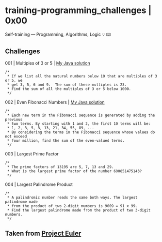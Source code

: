# training-programming_challenges | 0x00
Self-training ― Programming, Algorithms, Logic :bulb: :keyboard:
## Challenges
001 | Multiples of 3 or 5 | [My Java solution](./java/src/Script001.java)
```
/*
 * If we list all the natural numbers below 10 that are multiples of 3 or 5, we
 * get 3, 5, 6 and 9.  The sum of these multiples is 23.
 * Find the sum of all the multiples of 3 or 5 below 1000.
 */
```
002 | Even Fibonacci Numbers | [My Java solution](./java/src/Script002.java)
```
/*
 * Each new term in the Fibonacci sequence is generated by adding the previous
 * two terms. By starting with 1 and 2, the first 10 terms will be:
 * 1, 2, 3, 5, 8, 13, 21, 34, 55, 89, ...
 * By considering the terms in the Fibonacci sequence whose values do not exceed
 * four million, find the sum of the even-valued terms.
 */
```
003 | Largest Prime Factor
```
/*
 * The prime factors of 13195 are 5, 7, 13 and 29.
 * What is the largest prime factor of the number 600851475143?
 */
```
004 | Largest Palindrome Product
```
/*
 * A palindromic number reads the same both ways. The largest palindrome made
 * from the product of two 2-digit numbers is 9009 = 91 x 99.
 * Find the largest palindrome made from the product of two 3-digit numbers.
 */
```
## Taken from [Project Euler](https://projecteuler.net/archives)
